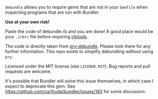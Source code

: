 `debundle` allows you to require gems that are not in your `Gemfile` when inspecting
programs that are run with Bundler.

**Use at your own risk!**

Paste the code of debundle.rb and you are done! A good place would be your `.irbrc` file
before requiring [irbtools](https://github.com/janlelis/irbtools).

The code is directly taken from [pry-debundle](https://github.com/ConradIrwin/pry-debundle).
Please look there for any further information. This repo exists to simplify debundling
without using `pry`.

Licensed under the MIT license (see `LICENSE.MIT`). Bug reports and pull requests are
welcome.

It's possible that Bundler will solve this issue themselves, in which case I expect to
deprecate this gem. See https://github.com/carlhuda/bundler/issues/183 for some
discussion.
